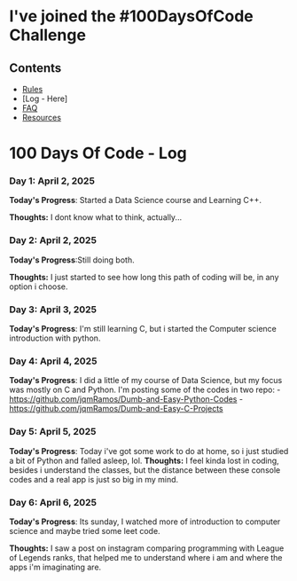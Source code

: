 # I've joined the #100DaysOfCode Challenge

## Contents

- [Rules](rules.md)
- [Log - Here]
- [FAQ](FAQ.md)
- [Resources](resources.md)

# 100 Days Of Code - Log

### Day 1: April 2, 2025 

**Today's Progress**: Started a Data Science course and Learning C++.

**Thoughts:** I dont know what to think, actually... 


### Day 2: April 2, 2025 

**Today's Progress**:Still doing both.

**Thoughts:** I just started to see how long this path of coding will be, in any option i choose.


### Day 3: April 3, 2025 

**Today's Progress**: I'm still learning C, but i started the Computer science introduction with python.

### Day 4: April 4, 2025 

**Today's Progress**: I did a little of my course of Data Science, but my focus was mostly on C and Python. I'm posting some of the codes in two repo: 
  -https://github.com/jqmRamos/Dumb-and-Easy-Python-Codes
  -https://github.com/jqmRamos/Dumb-and-Easy-C-Projects

  

### Day 5: April 5, 2025 

**Today's Progress**: Today i've got some work to do at home, so i just studied a bit of Python and falled asleep, lol.
**Thoughts:** I feel kinda lost in coding, besides i understand the classes, but the distance between these console codes and a real app is just so big in my mind.



### Day 6: April 6, 2025 

**Today's Progress**: Its sunday, I watched more of introduction to computer science and maybe tried some leet code.

**Thoughts:** I saw a post on instagram comparing programming with League of Legends ranks, that helped me to understand where i am and where the apps i'm imaginating are.
